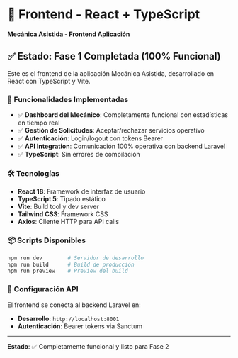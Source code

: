 # 🎨 Frontend - React + TypeScript

**Mecánica Asistida - Frontend Aplicación**

## ✅ Estado: Fase 1 Completada (100% Funcional)

Este es el frontend de la aplicación Mecánica Asistida, desarrollado en React con TypeScript y Vite.

### 🚀 Funcionalidades Implementadas

- ✅ **Dashboard del Mecánico**: Completamente funcional con estadísticas en tiempo real
- ✅ **Gestión de Solicitudes**: Aceptar/rechazar servicios operativo
- ✅ **Autenticación**: Login/logout con tokens Bearer
- ✅ **API Integration**: Comunicación 100% operativa con backend Laravel
- ✅ **TypeScript**: Sin errores de compilación

### 🛠 Tecnologías

- **React 18**: Framework de interfaz de usuario
- **TypeScript 5**: Tipado estático
- **Vite**: Build tool y dev server
- **Tailwind CSS**: Framework CSS
- **Axios**: Cliente HTTP para API calls

### 📦 Scripts Disponibles

```bash
npm run dev        # Servidor de desarrollo
npm run build      # Build de producción  
npm run preview    # Preview del build
```

### 🔌 Configuración API

El frontend se conecta al backend Laravel en:
- **Desarrollo**: `http://localhost:8001`
- **Autenticación**: Bearer tokens via Sanctum

---

**Estado**: ✅ Completamente funcional y listo para Fase 2